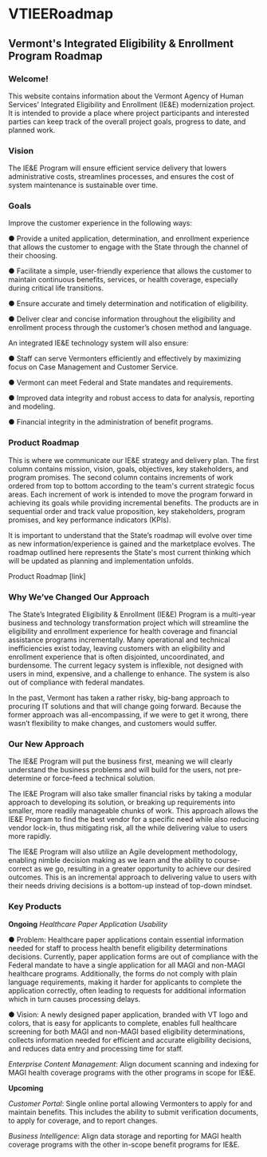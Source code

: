 # VTIEERoadmap
## Vermont's Integrated Eligibility &amp; Enrollment Program Roadmap

### Welcome!
This website contains information about the Vermont Agency of Human Services' Integrated Eligibility and Enrollment (IE&E) modernization project. It is intended to provide a place where project participants and interested parties can keep track of the overall project goals, progress to date, and planned work. 

### Vision
The IE&E Program will ensure efficient service delivery that lowers administrative costs, streamlines processes, and ensures the cost of system maintenance is sustainable over time. 

### Goals
Improve the customer experience in the following ways:

●	Provide a united application, determination, and enrollment experience that allows the customer to engage with the State through the channel of their choosing.

●	Facilitate a simple, user-friendly experience that allows the customer to maintain continuous benefits, services, or health coverage, especially during critical life transitions.

●	Ensure accurate and timely determination and notification of eligibility.

●	Deliver clear and concise information throughout the eligibility and enrollment process through the customer’s chosen method and language.

An integrated IE&E technology system will also ensure:

●	Staff can serve Vermonters efficiently and effectively by maximizing focus on Case Management and Customer Service.

●	Vermont can meet Federal and State mandates and requirements.

●	Improved data integrity and robust access to data for analysis, reporting and modeling.

●	Financial integrity in the administration of benefit programs.

### Product Roadmap
This is where we communicate our IE&E strategy and delivery plan.  The first column contains mission, vision, goals, objectives, key stakeholders, and program promises.  The second column contains increments of work ordered from top to bottom according to the team's current strategic focus areas.  Each increment of work is intended to move the program forward in achieving its goals while providing incremental benefits. The products are in sequential order and track value proposition, key stakeholders, program promises, and key performance indicators (KPIs).   

It is important to understand that the State’s roadmap will evolve over time as new information/experience is gained and the marketplace evolves. The roadmap outlined here represents the State's most current thinking which will be updated as planning and implementation unfolds.  

Product Roadmap [link]

### Why We’ve Changed Our Approach
The State’s Integrated Eligibility & Enrollment (IE&E) Program is a multi-year business and technology transformation project which will streamline the eligibility and enrollment experience for health coverage and financial assistance programs incrementally. Many operational and technical inefficiencies exist today, leaving customers with an eligibility and enrollment experience that is often disjointed, uncoordinated, and burdensome. The current legacy system is inflexible, not designed with users in mind, expensive, and a challenge to enhance. The system is also out of compliance with federal mandates.  

In the past, Vermont has taken a rather risky, big-bang approach to procuring IT solutions and that will change going forward. Because the former approach was all-encompassing, if we were to get it wrong, there wasn’t flexibility to make changes, and customers would suffer.

### Our New Approach
The IE&E Program will put the business first, meaning we will clearly understand the business problems and will build for the users, not pre-determine or force-feed a technical solution.  

The IE&E Program will also take smaller financial risks by taking a modular approach to developing its solution, or breaking up requirements into smaller, more readily manageable chunks of work. This approach allows the IE&E Program to find the best vendor for a specific need while also reducing vendor lock-in, thus mitigating risk, all the while delivering value to users more rapidly. 

The IE&E Program will also utilize an Agile development methodology, enabling nimble decision making as we learn and the ability to course-correct as we go, resulting in a greater opportunity to achieve our desired outcomes. This is an incremental approach to delivering value to users with their needs driving decisions is a bottom-up instead of top-down mindset.  

### Key Products  

**Ongoing** 
*Healthcare Paper Application Usability* 

●	Problem:  Healthcare paper applications contain essential information needed for staff to process health benefit eligibility determinations decisions. Currently, paper application forms are out of compliance with the Federal mandate to have a single application for all MAGI and non-MAGI healthcare programs. Additionally, the forms do not comply with plain language requirements, making it harder for applicants to complete the application correctly, often leading to requests for additional information which in turn causes processing delays. 

●	Vision:  A newly designed paper application, branded with VT logo and colors, that is easy for applicants to complete, enables full healthcare screening for both MAGI and non-MAGI based eligibility determinations, collects information needed for efficient and accurate eligibility decisions, and reduces data entry and processing time for staff.

*Enterprise Content Management*:
Align document scanning and indexing for MAGI health coverage programs with the other programs in scope for IE&E.

**Upcoming**

*Customer Portal*: Single online portal allowing Vermonters to apply for and maintain benefits. This includes the ability to submit verification documents, to apply for coverage, and to report changes.

*Business Intelligence*: Align data storage and reporting for MAGI health coverage programs with the other in-scope benefit programs for IE&E.



